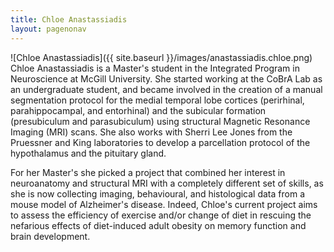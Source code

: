 ```yaml
---
title: Chloe Anastassiadis  
layout: pagenonav
---
```

![Chloe Anastassiadis]({{ site.baseurl }}/images/anastassiadis.chloe.png)
Chloe Anastassiadis is a Master's student in the Integrated Program in Neuroscience at McGill University. She started working at the CoBrA Lab as an undergraduate student, and became involved in the creation of a manual segmentation protocol for the medial temporal lobe cortices (perirhinal, parahippocampal, and entorhinal) and the subicular formation (presubiculum and parasubiculum) using structural Magnetic Resonance Imaging (MRI) scans. She also works with Sherri Lee Jones from the Pruessner and King laboratories to develop a parcellation protocol of the hypothalamus and the pituitary gland.

For her Master's she picked a project that combined her interest in neuroanatomy and structural MRI with a completely different set of skills, as she is now collecting imaging, behavioural, and histological data from a mouse model of Alzheimer's disease. Indeed, Chloe's current project aims to assess the efficiency of exercise and/or change of diet in rescuing the nefarious effects of diet-induced adult obesity on memory function and brain development.
